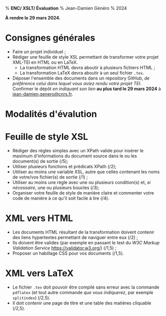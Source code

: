 % __ENC/ XSLT/ Évaluation__
% Jean-Damien Généro
% 2024

**À rendre le 29 mars 2024.**

# Consignes générales
- Faire un projet individuel ;
- Rédiger une feuille de style XSL permettant de transformer votre projet XML-TEI en HTML ou en LaTeX.
  - La transformation HTML devra aboutir à plusieurs fichiers HTML ;
  - La transformation LaTeX devra aboutir à un seul fichier `.tex`.
- Déposer l'ensemble des documents dans un repository GitHub, _de préférence celui dans lequel vous aviez rendu votre projet TEI_. Confirmer le dépôt *en indiquant son lien* **au plus tard le 29 mars 2024** à <jean-damien.genero@cnrs.fr>.

# Modalités d'évalution

# Feuille de style XSL

- Rédiger des règles simples avec un XPath valide pour insérer le maximum d'informations du document source dans le ou les document(s) de sortie (/5);
- Utiliser plusieurs fonctions et prédicats XPath (/2);
- Utiliser au moins une variable XSL, autre que celles contenant les noms de votre/vos fichier(s) de sortie (/1) ;
- Utiliser au moins une règle avec une ou plusieurs condition(s) et, _si nécessaire_, une ou plusieurs boucles (/3);
- Organiser votre feuille de style de manière claire et commenter votre code de manière à ce qu'il soit facile à lire (/4).

# XML vers HTML
- Les documents HTML résultant de la transformation doivent contenir des liens hypertextes permettant de naviguer entre eux (/2) ;
- Ils doivent être valides (par exemple en passant le test du _W3C Markup Validation Service_ <https://validator.w3.org/>) (/1,5) ;
- Proposer un habillage CSS pour vos documents (/1,5).

# XML vers LaTeX
- Le fichier `.tex` doit pouvoir être compilé sans erreur avec la commande `pdflatex` (et tout autre commande _que vous indiquerez_, par exemple `splitindex`) (/2,5). 
- Il doit contenir une page de titre et une table des matières cliquable (/2,5).